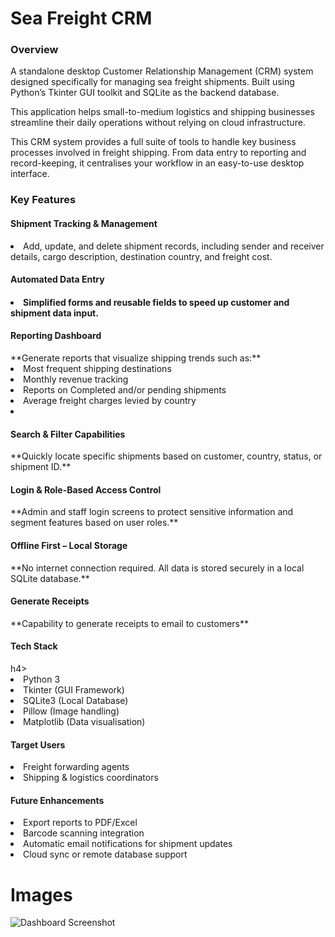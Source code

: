 # Sea Freight CRM

**<h3>Overview</h3>**

A standalone desktop Customer Relationship Management (CRM) system designed specifically for managing sea freight shipments. 
Built using Python’s Tkinter GUI toolkit and SQLite as the backend database.

This application helps small-to-medium logistics and shipping businesses streamline their daily operations without relying on cloud infrastructure.

This CRM system provides a full suite of tools to handle key business processes involved in freight shipping. 
From data entry to reporting and record-keeping, it centralises your workflow in an easy-to-use desktop interface.

**<h3>Key Features</h3>**

<h4>Shipment Tracking & Management</h4>
<li> Add, update, and delete shipment records, including sender and receiver details, cargo description, destination country, and freight cost.</li>

<h4>Automated Data Entry<h4>
<li>Simplified forms and reusable fields to speed up customer and shipment data input.</li>

<h4>Reporting Dashboard</h4>
**Generate reports that visualize shipping trends such as:**

<li>Most frequent shipping destinations</li>

<li>Monthly revenue tracking</li>

<li>Reports on Completed and/or pending shipments</li>

<li>Average freight charges levied by country<li></li>

<h4>Search & Filter Capabilities</h4>
**Quickly locate specific shipments based on customer, country, status, or shipment ID.**

<h4>Login & Role-Based Access Control</h4>
**Admin and staff login screens to protect sensitive information and segment features based on user roles.**

<h4>Offline First – Local Storage</h4>
**No internet connection required. All data is stored securely in a local SQLite database.**

<h4>Generate Receipts</h4>
**Capability to generate receipts to email to customers**

<h4>Tech Stack</h4>h4>
<li>Python 3</li>

<li>Tkinter (GUI Framework)</li>

<li>SQLite3 (Local Database)</li>

<li>Pillow (Image handling)</li>

<li>Matplotlib (Data visualisation)</li>

<h4>Target Users</h4>
<li>Freight forwarding agents</li>

<li>Shipping & logistics coordinators</li>

<h4>Future Enhancements</h4>
<li>Export reports to PDF/Excel</li>

<li>Barcode scanning integration</li>

<li>Automatic email notifications for shipment updates</li>

<li>Cloud sync or remote database support</li>

# Images

![Dashboard Screenshot](images/screenshot1.png)












